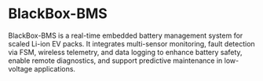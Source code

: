 # BlackBox-BMS
BlackBox-BMS is a real-time embedded battery management system for scaled Li-ion EV packs. It integrates multi-sensor monitoring, fault detection via FSM, wireless telemetry, and data logging to enhance battery safety, enable remote diagnostics, and support predictive maintenance in low-voltage applications.
